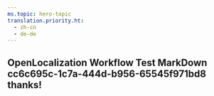 ```yaml
---
ms.topic: hero-topic
translation.priority.ht: 
  - zh-cn
  - de-de
---
```

## OpenLocalization Workflow Test MarkDown cc6c695c-1c7a-444d-b956-65545f971bd8 thanks!
